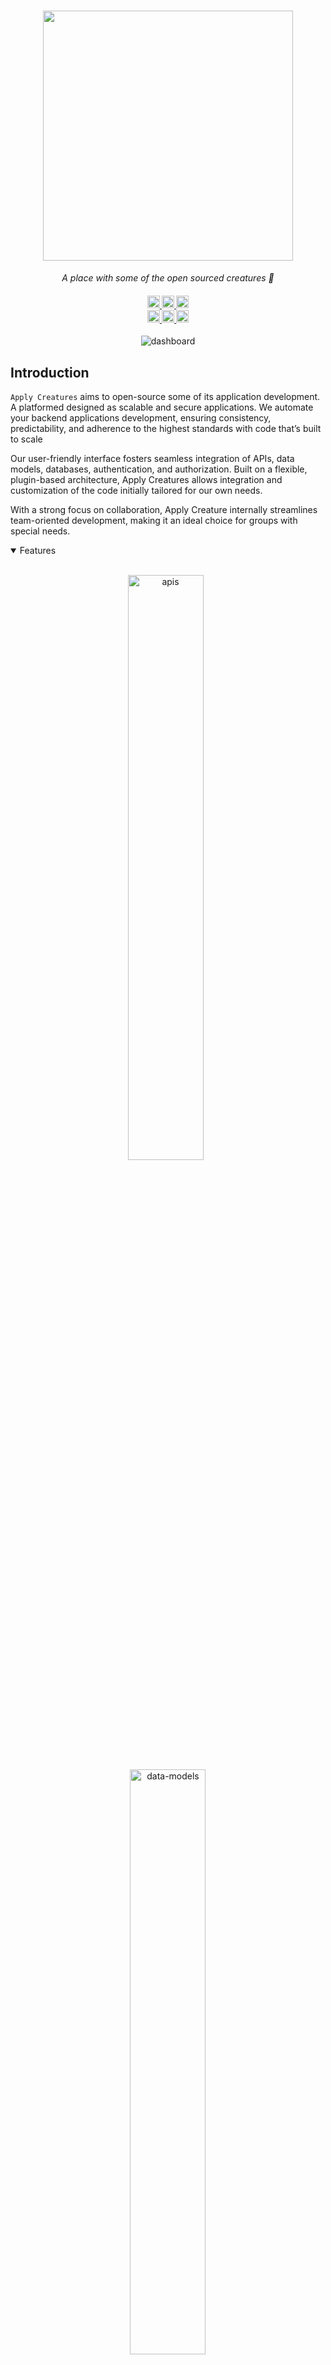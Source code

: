 <h1 align="center">
    <a href="https://applycreatures.com">
    <img src="./assets/feathers-cubic-square.png" style="height: 400px;">
    </a>
</h1>

<p align="center">
  <i align="center">A place with some of the open sourced creatures 🐺 </i>
</p>

<h4 align="center">
  <a href="https://github.com/apply-creatures/.github/.github/workflows/ci.yml">
    <img src="https://img.shields.io/github/actions/workflow/status/apply-creatures/.github/.github/workflows/ci.yml?branch=main&label=pipeline&style=flat-square" alt="continuous integration" style="height: 20px;">
  </a>
  <a href="https://github.com/apply-creatures/.github/graphs/contributors">
    <img src="https://img.shields.io/github/contributors-anon/apply-creatures/.github?color=yellow&style=flat-square" alt="contributors" style="height: 20px;">
  </a>
  <a href="https://opensource.org/licenses/Apache-2.0">
    <img src="https://img.shields.io/badge/apache%202.0-blue.svg?style=flat-square&label=license" alt="license" style="height: 20px;">
  </a>
  <br>
  <a href="https://applycreatures.com/discord">
    <img src="https://img.shields.io/badge/discord-7289da.svg?style=flat-square&logo=discord" alt="discord" style="height: 20px;">
  </a>
  <a href="https://twitter.com/applycreatures">
    <img src="https://img.shields.io/twitter/follow/applycreatures?style=social" alt="twitter" style="height: 20px;">
  </a>
  <a href="https://www.youtube.com/c/applycreatures">
    <img src="https://img.shields.io/badge/youtube-d95652.svg?style=flat-square&logo=youtube" alt="youtube" style="height: 20px;">
  </a>
</h4>



<p align="center">
    <img src="./assets/149934977/329926831-80ed0d00-2f08-4bd8-92b1-1a347bb30ba6.png" alt="dashboard"/>
</p>


## Introduction

`Apply Creatures` aims to open-source some of its application development. A platformed designed as scalable and secure applications. We automate your backend applications development, ensuring consistency, predictability, and adherence to the highest standards with code that’s built to scale

Our user-friendly interface fosters seamless integration of APIs, data models, databases, authentication, and authorization. Built on a flexible, plugin-based architecture, Apply Creatures allows integration and customization of the code initially tailored for our own needs. 

With a strong focus on collaboration, Apply Creature internally streamlines team-oriented development, making it an ideal choice for groups with special needs.

<details open>
<summary>
 Features
</summary> <br />

<p align="center">
    <img width="49%" src="./assets/73097785/9908a54a-7d49-4dbb-8f5e-3e99b7cadf30.png" alt="apis"/>
&nbsp;
    <img width="49%" src="./assets/73097785/ff406403-27f7-42b5-9569-d011432f16e5.png" alt="data-models"/>
</p>

<p align="center">
    <img width="49%" src="./assets/73097785/62c8d533-8475-4290-abc8-c433c095e68a.png" alt="plugins"/>
&nbsp;
    <img width="49%" src="./assets/73097785/9c67a354-a06f-47d1-a118-ab89b775bf91.png" alt="microservices"/>
</p> 
    
<p align="center">
    <img width="49%" src="./assets/73097785/4daf03a4-0866-49c9-8dd6-a340f3465c73.png" alt="own-your-code"/>
&nbsp;
    <img width="49%" src="./assets/73097785/1cca9721-b8d6-425b-a1a9-d10d3cdcc9b8.png" alt="customize-code"/>
</p>

</details>

## Usage 

To get started with Apply Creature, the hosted version of the component can be used. You can get started immediately after this URL resolves: [api.applycreatures.com](https://api.applycreatures.com). After the login page, you will be guided through creating your API key. The [website](https://applycreatures.com) provides an overview of the application, additional information on the product and guides can be found in the [docs](https://docs.applycreatures.com).

<details>
<summary>
  Tutorials
</summary> <br />

- [To-do application using a Creature and React](https://docs.applycreatures.com/tutorials/react-todos)
</details>

## Development

Alternatively, instead of using the hosted version of the product, Apply Creatures may (partly) run locally for code generation purposes or contributions - if so, please refer to our [contributing](#contributing_anchor) section.

<details open>
<summary>
Pre-requisites
</summary> <br />
To be able to start development of a Creature, make sure that you have the following prerequisites installed:

###

- Node.js
- Docker
- Git
</details>

<details open>
<summary>
Running a Creature component
</summary> <br />

> **Note**
> It is also possible to start development with GitHub Codespaces, when navigating to `< > Code`, select `Codespaces` instead of `Local`. Click on either the `+`-sign or the `Create codespace on main`-button.

Creatures are likely using needing nodejs, TypeScript. Some may require Docker.

**BEFORE** you run the following steps make sure:
1. You are using a supported node version (check `engines` `node` in the [package.json](./package.json))
2. You are using a supported npm version (check `engines` `npm` in the [package.json](./package.json))
3. You have `docker` installed and running on your machine


1. Clone the repository and install dependencies:
```shell
git clone https://github.com/apply-creatures/someapplication.git && cd someapplication && npm install
```

2. Run the setup script, which takes care of installing dependencies, building packages, and setting up the workspace:
```shell
npm run setup:dev
```

3. Option 1: Running the required infrastructure - view infrastructure component logs


```shell
npm run docker:dev
```
3. Option 2: Running the required infrastructure - run the infrastructure components in background
```shell
npm run docker:dev -- -d
```

4. Apply database migrations
```shell
npm run db:migrate:deploy
```

5. To start developing, run one or more of the applications available under `serve:[application]` scripts of the package.json.

```shell
# running the server component
npm run serve:server

# running the client component
npm run serve:client

# running the data-service-generator component
npm run serve:dsg

# running the git-sync-manager component
npm run serve:git

# running the plugin-api component
npm run serve:plugins
```

> **Note**
> In order to run some creaturec client properly, both the client and server need to be started by the `npm run serve:[application]` command, as well as an additional component for development on a specific component.

The development environment should now be set up. Additional information on the different application components can be found under packages/`[application]`/README.md file. Happy hacking! 👾
</details>

## Resources

- **[Website](https://applycreatures.com)** overview of the product.
- **[Docs](https://docs.applycreatures.com)** for (not really but almost) comprehensive documentation.
- **[Blog](https://blog.applycreatures.com)** for guides and technical comparisons.
- **[Discord](https://applycreatures.com/discord)** for support and discussions with the community and the team.
- **[GitHub](https://github.com/apply-creatures)** for source code, project board, issues, and pull requests of all repositories
- **[Twitter](https://twitter.com/applycreatures)** for the latest updates on the product and published blogs.
- **[YouTube](https://www.youtube.com/c/applycreatures)** for guides and technical talks.

<a name="contributing_anchor"></a>
## Contributing

Part of Apply Creatures code is open-source. We are committed to a transparent development process and highly appreciate any contributions. Whether you are helping us fix bugs, proposing new features, improving our documentation or spreading the word - we would love to have you as a part of the Apply Creatures community. Please refer to our [contribution guidelines](./CONTRIBUTING.md) and [code of conduct](./CODE_OF_CONDUCT.md).

- Bug Report: If you see an error message or encounter an issue while using a Creature, please create a [bug report](https://github.com/apply-creatures/.github/issues/new?assignees=&labels=type%3A+bug&template=bug.yaml&title=%F0%9F%90%9B+Bug+Report%3A+).

- Feature Request: If you have an idea or if there is a capability that is missing and would make development easier and more robust, please submit a [feature request](https://github.com/apply-creatures/.github/issues/new?assignees=&labels=type%3A+feature+request&template=feature.yml).

- Documentation Request: If you're reading the apply creatures docs and feel like you're missing something, please submit a [documentation request](https://github.com/apply-creatures/.github/issues/new?assignees=&labels=type%3A+docs&template=documentation-request.yaml&title=%F0%9F%93%96+Documentation%3A+).

Not sure where to start? Join our discord and we will help you get started!

<a href="https://applycreatures.com/discord"><img style="height: 40px;" src="https://assets-global.website-files.com/6257adef93867e50d84d30e2/636e0b5061df29d55a92d945_full_logo_blurple_RGB.svg" /></a>

## Contributors

<!---
npx contributor-faces --exclude "*bot*" --limit 70 --repo "https://github.com/apply-creatures/.github"

change the height and width for each of the contributors from 80 to 50.
--->

[//]: contributor-faces
<a href="https://github.com/hirako2000"><img src="https://avatars.githubusercontent.com/u/1500712?v=4" title="Hirako San" width="50" height="50"></a>
